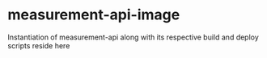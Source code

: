 # measurement-api-image
Instantiation of measurement-api along with its respective build and deploy scripts reside here
